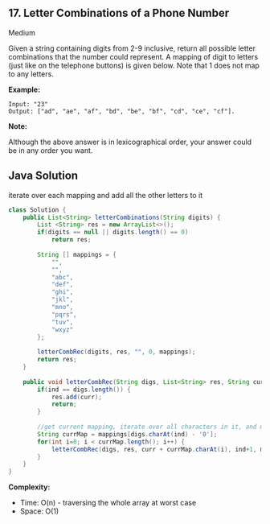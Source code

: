 ## 17. Letter Combinations of a Phone Number
Medium

Given a string containing digits from 2-9 inclusive, return all possible letter combinations that the number could represent.
A mapping of digit to letters (just like on the telephone buttons) is given below. Note that 1 does not map to any letters.

**Example:**
```
Input: "23"
Output: ["ad", "ae", "af", "bd", "be", "bf", "cd", "ce", "cf"].
```

**Note:**

Although the above answer is in lexicographical order, your answer could be in any order you want.

## Java Solution
iterate over each mapping and add all the other letters to it

```java
class Solution {
    public List<String> letterCombinations(String digits) {
        List <String> res = new ArrayList<>();
        if(digits == null || digits.length() == 0)
            return res;
        
        String [] mappings = {
            "", 
            "",
            "abc",
            "def",
            "ghi",
            "jkl",
            "mno",
            "pqrs",
            "tuv",
            "wxyz"
        };
        
        letterCombRec(digits, res, "", 0, mappings);
        return res;
    }
    
    public void letterCombRec(String digs, List<String> res, String curr, int ind, String [] mappings) {
        if(ind == digs.length()) {
            res.add(curr);
            return;
        }
        
        //get current mapping, iterate over all characters in it, and match them with other mappings
        String currMap = mappings[digs.charAt(ind) - '0'];
        for(int i=0; i < currMap.length(); i++) {
            letterCombRec(digs, res, curr + currMap.charAt(i), ind+1, mappings);
        }          
    }
}
```

**Complexity:**
* Time: O(n) - traversing the whole array at worst case
* Space: O(1)


